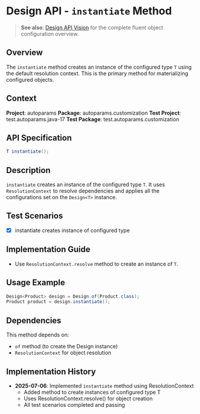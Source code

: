 # Design API - `instantiate` Method

> **See also**: [Design API Vision](design.md) for the complete fluent object configuration overview.

## Overview

The `instantiate` method creates an instance of the configured type `T` using the default resolution context. This is the primary method for materializing configured objects.

## Context

**Project**: autoparams
**Package**: autoparams.customization
**Test Project**: test.autoparams.java-17
**Test Package**: test.autoparams.customization

## API Specification

```java
T instantiate();
```

## Description

`instantiate` creates an instance of the configured type `T`. It uses `ResolutionContext` to resolve dependencies and applies all the configurations set on the `Design<T>` instance.

## Test Scenarios

- [x] instantiate creates instance of configured type

## Implementation Guide

- Use `ResolutionContext.resolve` method to create an instance of `T`.

## Usage Example

```java
Design<Product> design = Design.of(Product.class);
Product product = design.instantiate();
```

## Dependencies

This method depends on:
- `of` method (to create the Design instance)
- `ResolutionContext` for object resolution

## Implementation History

- **2025-07-06**: Implemented `instantiate` method using ResolutionContext
  - Added method to create instances of configured type T
  - Uses ResolutionContext.resolve() for object creation
  - All test scenarios completed and passing
